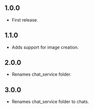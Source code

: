 ## 1.0.0
* First release.

## 1.1.0
* Adds support for image creation.

## 2.0.0
* Renames chat_service folder.

## 3.0.0
* Renames chat_service folder to chats.

